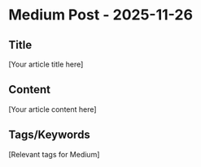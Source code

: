 # Medium Post - 2025-11-26

## Title
[Your article title here]

## Content
[Your article content here]

## Tags/Keywords
[Relevant tags for Medium]

